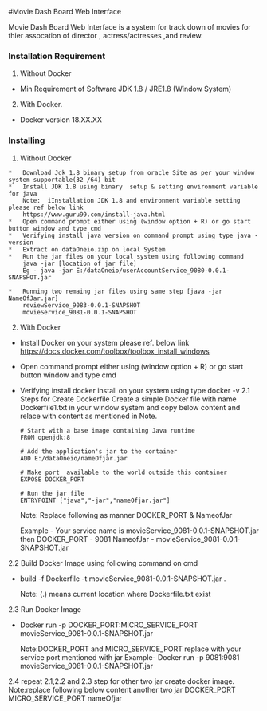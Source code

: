 
#Movie Dash Board Web Interface

Movie Dash Board Web Interface is a system for track down of movies for thier assocation of director , actress/actresses ,and review.

### Installation Requirement

1.	Without Docker
*	Min Requirement of Software JDK 1.8 / JRE1.8 (Window System)

2.	With Docker.  
*	Docker version 18.XX.XX


### Installing
1.	Without Docker

```
*	Download Jdk 1.8 binary setup from oracle Site as per your window system supportable(32 /64) bit 
*	Install JDK 1.8 using binary  setup & setting environment variable for java 
	Note:  iInstallation JDK 1.8 and environment variable setting please ref below link
	https://www.guru99.com/install-java.html
*	Open command prompt either using (window option + R) or go start button window and type cmd
*	Verifying install java version on command prompt using type java -version
*	Extract on dataOneio.zip on local System 
*	Run the jar files on your local system using following command
	java -jar [location of jar file]
	Eg - java -jar E:/dataOneio/userAccountService_9080-0.0.1-SNAPSHOT.jar

*	Running two remaing jar files using same step [java -jar NameOfJar.jar]
	reviewService_9083-0.0.1-SNAPSHOT
	movieService_9081-0.0.1-SNAPSHOT

```
2.  With Docker
*	Install Docker on your system please ref. below link
	https://docs.docker.com/toolbox/toolbox_install_windows  
*	Open command prompt either using (window option + R) or go start button window and type cmd
*	Verifying install docker install on  your system using type docker -v
2.1 Steps for Create Dockerfile 
	Create a simple Docker file with name Dockerfile1.txt in your window system and copy below content and relace with content as mentioned in Note.
  
	```````````````````````````````````````````````````
	# Start with a base image containing Java runtime
	FROM openjdk:8

	# Add the application's jar to the container
	ADD E:/dataOneio/nameOfjar.jar

	# Make port  available to the world outside this container
	EXPOSE DOCKER_PORT

	# Run the jar file 
	ENTRYPOINT ["java","-jar","nameOfjar.jar"]
	```````````````````````````````````````````````````````````````
	Note: Replace following as manner DOCKER_PORT & NameofJar
	
	Example - Your service name is movieService_9081-0.0.1-SNAPSHOT.jar then
	DOCKER_PORT - 9081
	NameofJar - movieService_9081-0.0.1-SNAPSHOT.jar
	
2.2 Build Docker Image using following command on cmd

*	build -f Dockerfile -t movieService_9081-0.0.1-SNAPSHOT.jar .
	
	Note: (.) means current location where Dockerfile.txt exist
	
2.3 Run Docker Image	
*	Docker run -p DOCKER_PORT:MICRO_SERVICE_PORT movieService_9081-0.0.1-SNAPSHOT.jar
	
	Note:DOCKER_PORT and MICRO_SERVICE_PORT replace with your service port mentioned with jar
	Example- 
	Docker run -p 9081:9081 movieService_9081-0.0.1-SNAPSHOT.jar

2.4 repeat 2.1,2.2 and 2.3 step for other two jar create docker image.
	Note:replace following below content another two jar 
	DOCKER_PORT
	MICRO_SERVICE_PORT
	nameOfjar
	
